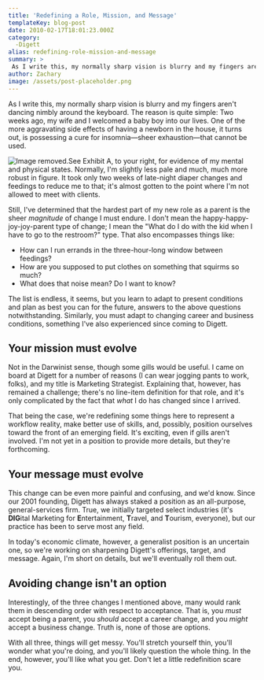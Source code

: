 ```yaml
---
title: 'Redefining a Role, Mission, and Message'
templateKey: blog-post
date: 2010-02-17T18:01:23.000Z
category: 
  -Digett
alias: redefining-role-mission-and-message
summary: > 
 As I write this, my normally sharp vision is blurry and my fingers aren't dancing nimbly around the keyboard. The reason is quite simple: Two weeks ago, my wife and I welcomed a baby boy into our lives. One of the more aggravating side effects of having a newborn in the house, it turns out, is possessing a cure for insomnia—sheer exhaustion—that cannot be used.
author: Zachary
image: /assets/post-placeholder.png
---
```


As I write this, my normally sharp vision is blurry and my fingers aren't dancing nimbly around the keyboard. The reason is quite simple: Two weeks ago, my wife and I welcomed a baby boy into our lives. One of the more aggravating side effects of having a newborn in the house, it turns out, is possessing a cure for insomnia—sheer exhaustion—that cannot be used.

![Image removed.](/core/misc/icons/e32700/error.svg "This image has been removed. For security reasons, only images from the local domain are allowed.")See Exhibit A, to your right, for evidence of my mental and physical states. Normally, I'm slightly less pale and much, much more robust in figure. It took only two weeks of late-night diaper changes and feedings to reduce me to that; it's almost gotten to the point where I'm not allowed to meet with clients.

Still, I've determined that the hardest part of my new role as a parent is the sheer _magnitude_ of change I must endure. I don't mean the happy-happy-joy-joy-parent type of change; I mean the "What do I do with the kid when I have to go to the restroom?" type. That also encompasses things like:

*   How can I run errands in the three-hour-long window between feedings?
*   How are you supposed to put clothes on something that squirms so much?
*   What does that noise mean? Do I want to know?

The list is endless, it seems, but you learn to adapt to present conditions and plan as best you can for the future, answers to the above questions notwithstanding. Similarly, you must adapt to changing career and business conditions, something I've also experienced since coming to Digett.

Your mission must evolve
------------------------

Not in the Darwinist sense, though some gills would be useful. I came on board at Digett for a number of reasons (I can wear jogging pants to work, folks), and my title is Marketing Strategist. Explaining that, however, has remained a challenge; there's no line-item definition for that role, and it's only complicated by the fact that _what_ I do has changed since I arrived.

That being the case, we're redefining some things here to represent a workflow reality, make better use of skills, and, possibly, position ourselves toward the front of an emerging field. It's exciting, even if gills aren't involved. I'm not yet in a position to provide more details, but they're forthcoming.

Your message must evolve
------------------------

This change can be even more painful and confusing, and we'd know. Since our 2001 founding, Digett has always staked a position as an all-purpose, general-services firm. True, we initially targeted select industries (it's **DIG**ital Marketing for **E**ntertainment, **T**ravel, and **T**ourism, everyone), but our practice has been to serve most any field.

In today's economic climate, however, a generalist position is an uncertain one, so we're working on sharpening Digett's offerings, target, and message. Again, I'm short on details, but we'll eventually roll them out.

Avoiding change isn't an option
-------------------------------

Interestingly, of the three changes I mentioned above, many would rank them in descending order with respect to acceptance. That is, you _must_ accept being a parent, you _should_ accept a career change, and you _might_ accept a business change. Truth is, none of those are options.

With all three, things will get messy. You'll stretch yourself thin, you'll wonder what you're doing, and you'll likely question the whole thing. In the end, however, you'll like what you get. Don't let a little redefinition scare you.